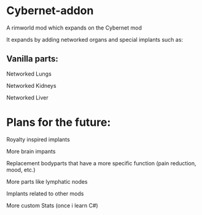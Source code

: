 # Cybernet-addon
A rimworld mod which expands on the Cybernet mod

It expands by adding networked organs and special implants such as:

<h2>Vanilla parts:</h2>

Networked Lungs

Networked Kidneys

Networked Liver

<h1>Plans for the future:</h1>

Royalty inspired implants

More brain impants

Replacement bodyparts that have a more specific function (pain reduction, mood, etc.)

More parts like lymphatic nodes

Implants related to other mods 

More custom Stats (once i learn C#)
